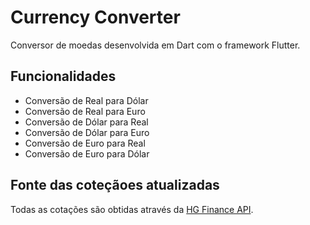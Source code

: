 # Currency Converter

Conversor de moedas desenvolvida em Dart com o framework Flutter.

## Funcionalidades

- Conversão de Real para Dólar
- Conversão de Real para Euro
- Conversão de Dólar para Real
- Conversão de Dólar para Euro
- Conversão de Euro para Real
- Conversão de Euro para Dólar

## Fonte das coteçãoes atualizadas

Todas as cotações são obtidas através da [HG Finance API](https://hgbrasil.com/status/finance).
